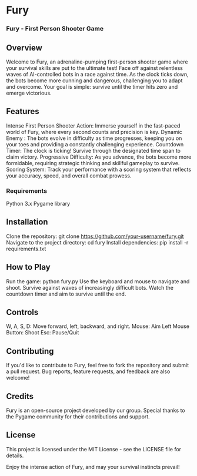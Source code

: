# Fury
### Fury - First Person Shooter Game
## Overview
Welcome to Fury, an adrenaline-pumping first-person shooter game where your survival skills are put to the ultimate test! Face off against relentless waves of AI-controlled bots in a race against time. As the clock ticks down, the bots become more cunning and dangerous, challenging you to adapt and overcome. Your goal is simple: survive until the timer hits zero and emerge victorious.

## Features
Intense First Person Shooter Action: Immerse yourself in the fast-paced world of Fury, where every second counts and precision is key.
Dynamic Enemy : The bots evolve in difficulty as time progresses, keeping you on your toes and providing a constantly challenging experience.
Countdown Timer: The clock is ticking! Survive through the designated time span to claim victory.
Progressive Difficulty: As you advance, the bots become more formidable, requiring strategic thinking and skillful gameplay to survive.
Scoring System: Track your performance with a scoring system that reflects your accuracy, speed, and overall combat prowess.
### Requirements
Python 3.x
Pygame library
## Installation
Clone the repository: git clone https://github.com/your-username/fury.git
Navigate to the project directory: cd fury
Install dependencies: pip install -r requirements.txt
## How to Play
Run the game: python fury.py
Use the keyboard and mouse to navigate and shoot.
Survive against waves of increasingly difficult bots.
Watch the countdown timer and aim to survive until the end.
## Controls
W, A, S, D: Move forward, left, backward, and right.
Mouse: Aim
Left Mouse Button: Shoot
Esc: Pause/Quit
## Contributing
If you'd like to contribute to Fury, feel free to fork the repository and submit a pull request. Bug reports, feature requests, and feedback are also welcome!

## Credits
Fury is an open-source project developed by our group. Special thanks to the Pygame community for their contributions and support.

## License
This project is licensed under the MIT License - see the LICENSE file for details.

Enjoy the intense action of Fury, and may your survival instincts prevail!
